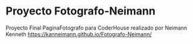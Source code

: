 # Proyecto Fotografo-Neimann
Proyecto Final PaginaFotografo para CoderHouse realizado por Neimann Kenneth
https://kanneimann.github.io/Fotografo-Neimann/
